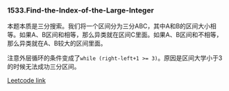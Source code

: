 ### 1533.Find-the-Index-of-the-Large-Integer

本题本质是三分搜索。我们将一个区间分为三分ABC，其中A和B的区间大小相等。如果A、B区间和相等，那么异类就在区间C里面。如果A、B区间和不相等，那么异类就在A、B较大的区间里面。

注意外层循环的条件变成了```while (right-left+1 >= 3)```。原因是区间大学小于3的时候无法成功三分区间。

[Leetcode link](https://leetcode.com/problems/find-the-index-of-the-large-integer/)
